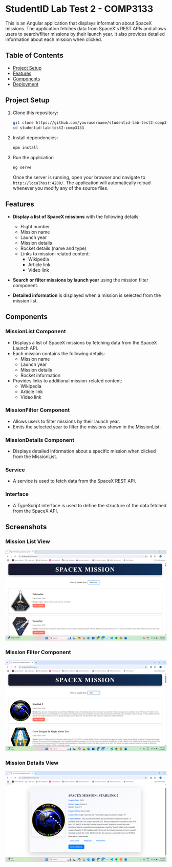 # StudentID Lab Test 2 - COMP3133

This is an Angular application that displays information about SpaceX missions. The application fetches data from SpaceX's REST APIs and allows users to search/filter missions by their launch year. It also provides detailed information about each mission when clicked.

## Table of Contents
- [Project Setup](#project-setup)
- [Features](#features)
- [Components](#components)
- [Deployment](#deployment)

## Project Setup

1. Clone this repository:
   ```sh
   git clone https://github.com/yourusername/studentid-lab-test2-comp3133.git
   cd studentid-lab-test2-comp3133
   ```
2. Install dependencies:
    ```sh
    npm install
    ```
3. Run the application
    ```sh
    ng serve
    ```
    Once the server is running, open your browser and navigate to `http://localhost:4200/`. The application will automatically reload whenever you modify any of the source files.

## Features

- **Display a list of SpaceX missions** with the following details:
  - Flight number
  - Mission name
  - Launch year
  - Mission details
  - Rocket details (name and type)
  - Links to mission-related content:
    - Wikipedia
    - Article link
    - Video link

- **Search or filter missions by launch year** using the mission filter component.

- **Detailed information** is displayed when a mission is selected from the mission list.

## Components

### MissionList Component
- Displays a list of SpaceX missions by fetching data from the SpaceX Launch API.
- Each mission contains the following details:
  - Mission name
  - Launch year
  - Mission details
  - Rocket information
- Provides links to additional mission-related content:
  - Wikipedia
  - Article link
  - Video link

### MissionFilter Component
- Allows users to filter missions by their launch year.
- Emits the selected year to filter the missions shown in the MissionList.

### MissionDetails Component
- Displays detailed information about a specific mission when clicked from the MissionList.

### Service
- A service is used to fetch data from the SpaceX REST API.

### Interface
- A TypeScript interface is used to define the structure of the data fetched from the SpaceX API.

## Screenshots

### Mission List View

![Mission List Screenshot](screenshots/home.png)

### Mission Filter Component

![Mission Filter Screenshot](screenshots/filter.png)

### Mission Details View

![Mission Details Screenshot](screenshots/view.png)
